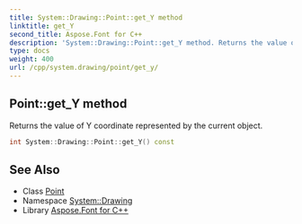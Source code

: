 ```yaml
---
title: System::Drawing::Point::get_Y method
linktitle: get_Y
second_title: Aspose.Font for C++
description: 'System::Drawing::Point::get_Y method. Returns the value of Y coordinate represented by the current object in C++.'
type: docs
weight: 400
url: /cpp/system.drawing/point/get_y/
---
```

## Point::get_Y method


Returns the value of Y coordinate represented by the current object.

```cpp
int System::Drawing::Point::get_Y() const
```

## See Also

* Class [Point](../)
* Namespace [System::Drawing](../../)
* Library [Aspose.Font for C++](../../../)
